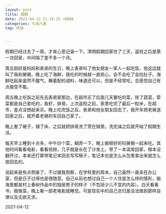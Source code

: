 ```yaml
---
layout: post
title: 假期
date: 2021-04-12 21:16:25 +0800
categories: 七说八道
tag: 闲话


---
```




假期已经过去了一周，才来心思记录一下。清明假期回家住了三天，返校之后是第一次回家，中间隔了差不多一个月。

周五刚好是妈妈和表弟的生日，晚上表弟叫了他女朋友一家人一起吃饭，他这边就叫了我和舅舅。晚上吃了海鲜，我吃的时候就一直担心，会不会吃了会拉肚子。海鲜吃起来虽然不腥气，蘸着配的调料，味道还可以，但是不经常吃，总感觉自己有点接受不能。

周五晚上吃饭之前先去表弟家那边，在超市买了后面几天要吃的菜，除了蔬菜，荤菜都是自己爱吃的，鱼虾，排骨。上次返校之前，家里吃完了最后一粒米，在超市，差点没想起来买。晚上吃完饭之后，表弟和他女朋友回去了，我开车把老舅送回家之后，就开着老舅的车回自己家了。

晚上套了被子，铺了床，之后就把排骨洗了煲在锅里。洗完澡之后就开始了假期生活。

每天早上睡到十点多，中午炒个菜，糊弄一下，晚上做顿好的叫舅舅一起来吃。其他时间看看电影，看看视频，几乎就是长在了沙发上。带了一本读库回家，根本没翻开过，本来还打算带笔记本回去写写稿子，笔记本也是怎么从包里拿出来就怎么放回去的。

说起来是有点颓废了，不过据我观察，在学校里的周末，自己虽然一直呆在办公室，但是日子过得也是很随意。自己从前也想过自己一个人住是怎么样的情形，脑海里都是村上春树作品中的独居男子的样子（不包括少儿不宜的内容）。白天看看书，做做菜，晚上看一部老电影就睡觉。可是现实中的自己总归是没法做到那样自律以及无欲无求。

2021-04-12